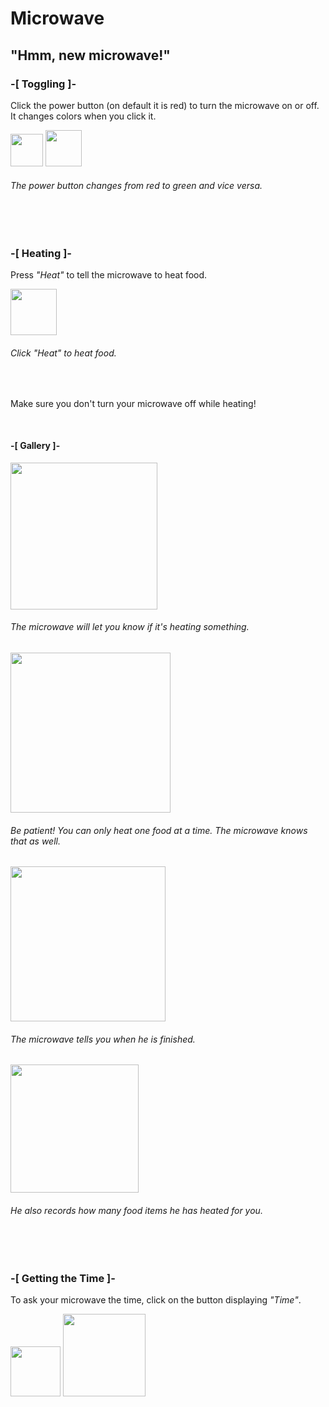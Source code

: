 <h1>Microwave</h1>
<h2>"Hmm, new microwave!"</h2>

<!-- Toggling -->
<div>
 <h3>-[ Toggling ]-</h3>
 <p>Click the power button (on default it is red) to turn the microwave on or off. It changes colors when you click it.</p>
 <img width="52" src="https://user-images.githubusercontent.com/78283807/111713682-1a812600-881e-11eb-9ae2-a5833c108eef.png"> <!-- Off Button Img -->
 <img width="58" src="https://user-images.githubusercontent.com/78283807/111713748-371d5e00-881e-11eb-8fb6-87d894595950.png"> <!-- On Button Img -->
 <h6>The power button changes from red to green and vice versa.</h6>
</div>

<br><br>

<!-- Heating -->
<div>
 <h3>-[ Heating ]-</h3>
 <div>
  <p>Press <em>"Heat"</em> to tell the microwave to heat food.</p>
   <img width="74" src="https://user-images.githubusercontent.com/78283807/111713900-78ae0900-881e-11eb-84ef-8b76ae4d23e6.png"> <!-- Heat Button Img -->
   <h6>Click <em>"Heat"</em> to heat food.</h6>
  <br>
 </div>
 
 <div>
  <p>Make sure you don't turn your microwave off while heating!</p>
 </div>

 <br>

 
 <div>
  <h4>-[ Gallery ]-</h4>
  <img width="235" src="https://user-images.githubusercontent.com/78283807/111855139-107c2780-88f1-11eb-81fc-a429477a6d34.png">
  <h6>The microwave will let you know if it's heating something.</h6>
 
  <img width="256" src="https://user-images.githubusercontent.com/78283807/111855081-b5e2cb80-88f0-11eb-8ae6-76271183eebb.png">
  <h6>Be patient! You can only heat one food at a time. The microwave knows that as well.</h6>
 
  <img width="248" src="https://user-images.githubusercontent.com/78283807/111855108-e7f42d80-88f0-11eb-82ef-2fc2d1064216.png">
  <h6>The microwave tells you when he is finished.</h6>

  
  <img width="205" src="https://user-images.githubusercontent.com/78283807/111855124-ff331b00-88f0-11eb-910b-4a72d5a6be7b.png">
  <h6>He also records how many food items he has heated for you.</h6>
 </div>
</div>

<br><br>

<!-- Getting the Time -->
<div>
 <h3>-[ Getting the Time ]-</h3>
 <p>To ask your microwave the time, click on the button displaying <em>"Time"</em>.</p>
 <img width="80" src="https://user-images.githubusercontent.com/78283807/111844096-54126980-88d0-11eb-9afc-4c753048df12.png">
 <img width="132" src="https://user-images.githubusercontent.com/78283807/111855013-60a6ba00-88f0-11eb-9c8c-376665881fd9.png">
</div>
